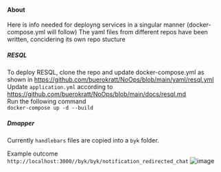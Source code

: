 #### About
Here is info needed for deployng services in a singular manner (docker-compose.yml will follow)
The yaml files from different repos have been written, concidering its own repo stucture 

##### RESQL
To deploy RESQL, clone the repo and update docker-compose.yml as shown in https://github.com/buerokratt/NoOps/blob/main/yaml/resql.yml  
Update `application.yml` according to https://github.com/buerokratt/NoOps/blob/main/docs/resql.md  
Run the following command   
`docker-compose up -d --build`

##### Dmapper  
Currently `handlebars` files are copied into a `byk` folder.

Example outcome
`http://localhost:3000//byk/byk/notification_redirected_chat`
![image](https://user-images.githubusercontent.com/101868197/219674765-155cdd52-df07-4cb7-92da-bef6621aa246.png)

